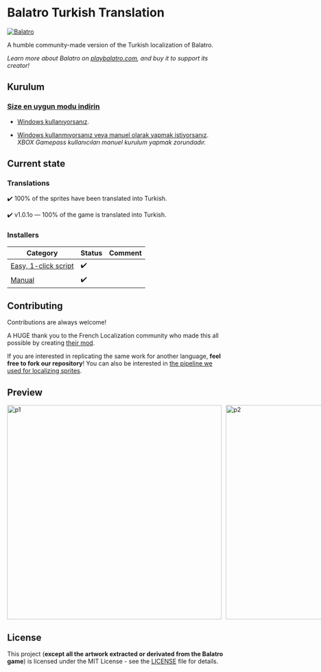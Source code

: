 # Balatro Turkish Translation

[![Balatro](https://www.playbalatro.com/assets/logo2-C9SU2BrI.png)](https://www.playbalatro.com/)

A humble community-made version of the Turkish localization of Balatro.

_Learn more about Balatro on [playbalatro.com](https://www.playbalatro.com/), and buy it to support its creator!_

## Kurulum

### [Size en uygun modu indirin](https://github.com/ceeprus/balatro-turkish-translations/releases/latest)

- [Windows kullanıyorsanız](QUICKSTART.md).

- [Windows kullanmıyorsanız veya manuel olarak yapmak istiyorsanız](INSTALL.md).
  _XBOX Gamepass kullanıcıları manuel kurulum yapmak zorundadır._

## Current state

### Translations

✔️ 100% of the sprites have been translated into Turkish.

✔️ v1.0.1o — 100% of the game is translated into Turkish.

### Installers

| Category                              | Status | Comment |
| ------------------------------------- | ------ | ------- |
| [Easy, 1-click script](QUICKSTART.md) | ✔️     |         |
| [Manual](INSTALL.md)                  | ✔️     |         |

## Contributing

Contributions are always welcome!

A HUGE thank you to the French Localization community who made this all possible by creating [their mod](https://github.com/FrBmt-BIGetNouf/balatro-french-translations/).

If you are interested in replicating the same work for another language, **feel free to fork our repository**! You can also be interested in [the pipeline we used for localizing sprites](https://github.com/ceeprus/balatro-sprites-i18n).

## Preview

<div style="display: flex; gap: 10px;">
  <img src="https://i.imgur.com/S4jt2kx.png" alt="p1" width="500">
  <img src="https://i.imgur.com/3PKsK80.png" alt="p2" width="500">
  <img src="https://i.imgur.com/rgT6JDA.png" alt="p3" width="500">
  <img src="https://i.imgur.com/laOnQFf.png" alt="p4" width="500">
  <img src="https://i.imgur.com/LUNAR5y.png" alt="p5" width="500">
  <img src="https://i.imgur.com/edeDJ6n.png" alt="p6" width="500">
</div>

## License

This project (**except all the artwork extracted or derivated from the Balatro game**) is licensed under the MIT License - see the [LICENSE](LICENSE) file for details.
